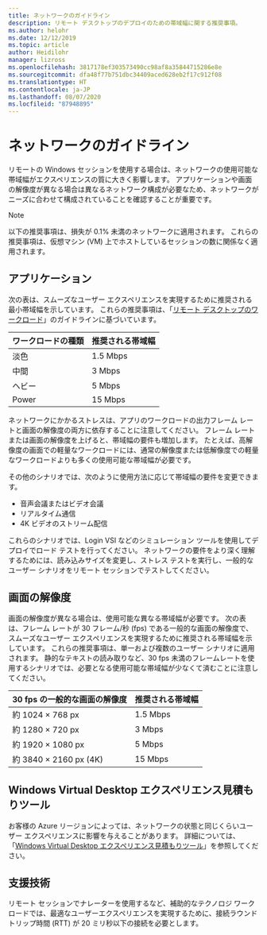```yaml
---
title: ネットワークのガイドライン
description: リモート デスクトップのデプロイのための帯域幅に関する推奨事項。
ms.author: helohr
ms.date: 12/12/2019
ms.topic: article
author: Heidilohr
manager: lizross
ms.openlocfilehash: 3817178ef303573490cc98af8a35844715286e8e
ms.sourcegitcommit: dfa48f77b751dbc34409aced628eb2f17c912f08
ms.translationtype: HT
ms.contentlocale: ja-JP
ms.lasthandoff: 08/07/2020
ms.locfileid: "87948895"
---
```

# <a name="network-guidelines"></a>ネットワークのガイドライン

リモートの Windows セッションを使用する場合は、ネットワークの使用可能な帯域幅がエクスペリエンスの質に大きく影響します。 アプリケーションや画面の解像度が異なる場合は異なるネットワーク構成が必要なため、ネットワークがニーズに合わせて構成されていることを確認することが重要です。

>[!NOTE]
>以下の推奨事項は、損失が 0.1% 未満のネットワークに適用されます。 これらの推奨事項は、仮想マシン (VM) 上でホストしているセッションの数に関係なく適用されます。

## <a name="applications"></a>アプリケーション

次の表は、スムーズなユーザー エクスペリエンスを実現するために推奨される最小帯域幅を示しています。 これらの推奨事項は、「[リモート デスクトップのワークロード](remote-desktop-workloads.md)」のガイドラインに基づいています。

| ワークロードの種類   | 推奨される帯域幅 |
|-----------------|-----------------------|
| 淡色           | 1.5 Mbps              |
| 中間          | 3 Mbps                |
| ヘビー           | 5 Mbps                |
| Power           | 15 Mbps               |

ネットワークにかかるストレスは、アプリのワークロードの出力フレーム レートと画面の解像度の両方に依存することに注意してください。 フレーム レートまたは画面の解像度を上げると、帯域幅の要件も増加します。 たとえば、高解像度の画面での軽量なワークロードには、通常の解像度または低解像度での軽量なワークロードよりも多くの使用可能な帯域幅が必要です。

その他のシナリオでは、次のように使用方法に応じて帯域幅の要件を変更できます。

- 音声会議またはビデオ会議
- リアルタイム通信
- 4K ビデオのストリーム配信

これらのシナリオでは、Login VSI などのシミュレーション ツールを使用してデプロイでロード テストを行ってください。 ネットワークの要件をより深く理解するためには、読み込みサイズを変更し、ストレス テストを実行し、一般的なユーザー シナリオをリモート セッションでテストしてください。

## <a name="display-resolutions"></a>画面の解像度

画面の解像度が異なる場合は、使用可能な異なる帯域幅が必要です。 次の表は、フレーム レートが 30 フレーム/秒 (fps) である一般的な画面の解像度で、スムーズなユーザー エクスペリエンスを実現するために推奨される帯域幅を示しています。 これらの推奨事項は、単一および複数のユーザー シナリオに適用されます。 静的なテキストの読み取りなど、30 fps 未満のフレームレートを使用するシナリオでは、必要となる使用可能な帯域幅が少なくて済むことに注意してください。

| 30 fps の一般的な画面の解像度    | 推奨される帯域幅 |
|------------------------------------------|-----------------------|
| 約 1024 × 768 px                      | 1.5 Mbps              |
| 約 1280 × 720 px                      | 3 Mbps                |
| 約 1920 × 1080 px                     | 5 Mbps                |
| 約 3840 × 2160 px (4K)                | 15 Mbps               |

## <a name="windows-virtual-desktop-experience-estimator"></a>Windows Virtual Desktop エクスペリエンス見積もりツール

お客様の Azure リージョンによっては、ネットワークの状態と同じくらいユーザー エクスペリエンスに影響を与えることがあります。 詳細については、「[Windows Virtual Desktop エクスペリエンス見積もりツール](https://azure.microsoft.com/services/virtual-desktop/assessment/)」を参照してください。

## <a name="assistive-technologies"></a>支援技術

リモート セッションでナレーターを使用するなど、補助的なテクノロジ ワークロードでは、最適なユーザーエクスペリエンスを実現するために、接続ラウンド トリップ時間 (RTT) が 20 ミリ秒以下の接続を必要とします。

